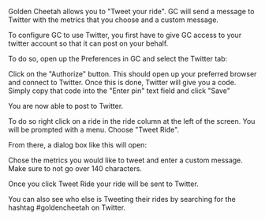 Golden Cheetah allows you to "Tweet your ride". GC will send a message to Twitter with the metrics that you choose and a custom message.

To configure GC to use Twitter, you first have to give GC access to your twitter account so that it can post on your behalf.

To do so, open up the Preferences in GC and select the Twitter tab:

Click on the "Authorize" button. This should open up your preferred browser and connect to Twitter. Once this is done, Twitter will give you a code. Simply copy that code into the "Enter pin" text field and click "Save"

You are now able to post to Twitter.

To do so right click on a ride in the ride column at the left of the screen. You will be prompted with a menu. Choose "Tweet Ride".

From there, a dialog box like this will open:

Chose the metrics you would like to tweet and enter a custom message. Make sure to not go over 140 characters.

Once you click Tweet Ride your ride will be sent to Twitter.

You can also see who else is Tweeting their rides by searching for the hashtag #goldencheetah on Twitter.